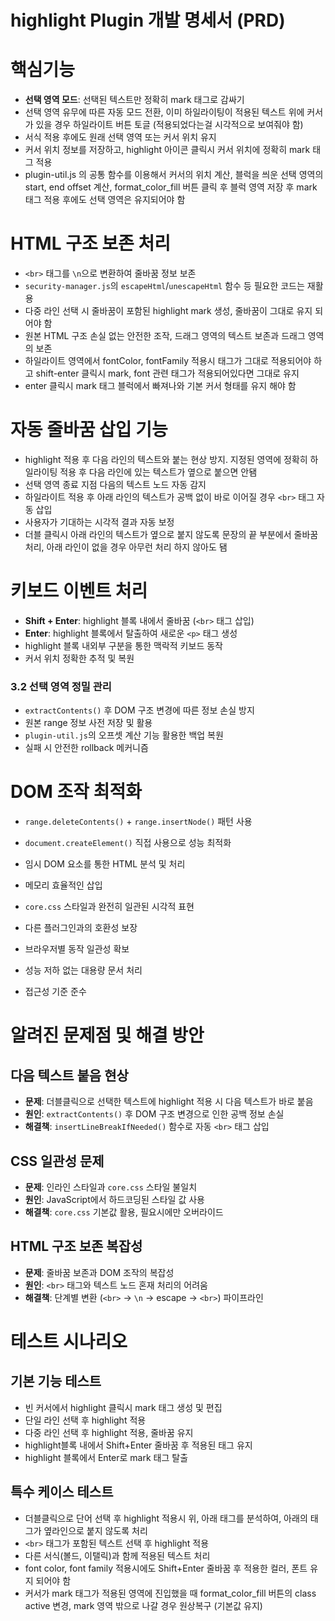 # highlight Plugin 개발 명세서 (PRD)

   
# 핵심기능
- **선택 영역 모드**: 선택된 텍스트만 정확히 mark 태그로 감싸기
- 선택 영역 유무에 따른 자동 모드 전환, 이미 하일라이팅이 적용된 텍스트 위에 커서가 있을 경우 하일라이트 버튼 토글 (적용되었다는걸 시각적으로 보여줘야 함)
- 서식 적용 후에도 원래 선택 영역 또는 커서 위치 유지
- 커서 위치 정보를 저장하고, highlight 아이콘 클릭시 커서 위치에 정확히 mark 태그 적용 
- plugin-util.js 의 공통 함수를 이용해서 커서의 위치 계산, 블럭을 씌운 선택 영역의 start, end offset 계산, format_color_fill 버튼 클릭 후 블럭 영역 저장 후 mark 태그 적용 후에도 선택 영역은 유지되어야 함 

# HTML 구조 보존 처리
- `<br>` 태그를 `\n`으로 변환하여 줄바꿈 정보 보존
- `security-manager.js`의 `escapeHtml`/`unescapeHtml` 함수 등 필요한 코드는 재활용
- 다중 라인 선택 시 줄바꿈이 포함된 highlight mark 생성, 줄바꿈이 그대로 유지 되어야 함
- 원본 HTML 구조 손실 없는 안전한 조작, 드래그 영역의 텍스트 보존과 드래그 영역의 보존
- 하일라이트 영역에서 fontColor, fontFamily 적용시 태그가 그대로 적용되어야 하고 shift-enter 클릭시 mark, font 관련 태그가 적용되어있다면 그대로 유지
- enter 클릭시 mark 태그 블럭에서 빠져나와 기본 커서 형태를 유지 해야 함 

# 자동 줄바꿈 삽입 기능
- highlight 적용 후 다음 라인의 텍스트와 붙는 현상 방지. 지정된 영역에 정확히 하일라이팅 적용 후 다음 라인에 있는 텍스트가 옆으로 붙으면 안됌 
- 선택 영역 종료 지점 다음의 텍스트 노드 자동 감지
- 하일라이트 적용 후 아래 라인의 텍스트가 공백 없이 바로 이어질 경우 `<br>` 태그 자동 삽입
- 사용자가 기대하는 시각적 결과 자동 보정
- 더블 클릭시 아래 라인의 텍스트가 옆으로 붙지 않도록 문장의 끝 부분에서 줄바꿈 처리, 아래 라인이 없을 경우 아무런 처리 하지 않아도 됌 

# 키보드 이벤트 처리
- **Shift + Enter**: highlight 블록 내에서 줄바꿈 (`<br>` 태그 삽입)
- **Enter**: highlight 블록에서 탈출하여 새로운 `<p>` 태그 생성
- highlight 블록 내외부 구분을 통한 맥락적 키보드 동작
- 커서 위치 정확한 추적 및 복원

### 3.2 선택 영역 정밀 관리
- `extractContents()` 후 DOM 구조 변경에 따른 정보 손실 방지
- 원본 range 정보 사전 저장 및 활용
- `plugin-util.js`의 오프셋 계산 기능 활용한 백업 복원
- 실패 시 안전한 rollback 메커니즘

#  DOM 조작 최적화
- `range.deleteContents()` + `range.insertNode()` 패턴 사용
- `document.createElement()` 직접 사용으로 성능 최적화
- 임시 DOM 요소를 통한 HTML 분석 및 처리
- 메모리 효율적인 삽입

- `core.css` 스타일과 완전히 일관된 시각적 표현
- 다른 플러그인과의 호환성 보장
- 브라우저별 동작 일관성 확보
- 성능 저하 없는 대용량 문서 처리
- 접근성 기준 준수


#  알려진 문제점 및 해결 방안

## 다음 텍스트 붙음 현상
- **문제**: 더블클릭으로 선택한 텍스트에 highlight 적용 시 다음 텍스트가 바로 붙음
- **원인**: `extractContents()` 후 DOM 구조 변경으로 인한 공백 정보 손실
- **해결책**: `insertLineBreakIfNeeded()` 함수로 자동 `<br>` 태그 삽입

## CSS 일관성 문제
- **문제**: 인라인 스타일과 `core.css` 스타일 불일치
- **원인**: JavaScript에서 하드코딩된 스타일 값 사용
- **해결책**: `core.css` 기본값 활용, 필요시에만 오버라이드

## HTML 구조 보존 복잡성
- **문제**: 줄바꿈 보존과 DOM 조작의 복잡성
- **원인**: `<br>` 태그와 텍스트 노드 혼재 처리의 어려움
- **해결책**: 단계별 변환 (`<br>` → `\n` → escape → `<br>`) 파이프라인

# 테스트 시나리오

## 기본 기능 테스트
- 빈 커서에서 highlight 클릭시 mark 태그 생성 및 편집
- 단일 라인 선택 후 highlight 적용
- 다중 라인 선택 후 highlight 적용, 줄바꿈 유지 
- highlight블록 내에서 Shift+Enter 줄바꿈 후 적용된 태그 유지 
- highlight 블록에서 Enter로 mark 태그 탈출 

## 특수 케이스 테스트
- 더블클릭으로 단어 선택 후 highlight 적용시 위, 아래 태그를 분석하여, 아래의 태그가 옆라인으로 붙지 않도록 처리 
- `<br>` 태그가 포함된 텍스트 선택 후 highlight 적용
- 다른 서식(볼드, 이탤릭)과 함께 적용된 텍스트 처리
- font color, font family 적용시에도 Shift+Enter 줄바꿈 후 적용한 컬러, 폰트 유지 되어야 함 
- 커서가 mark 태그가 적용된 영역에 진입했을 때 format_color_fill 버튼의 class active 변경, mark 영역 밖으로 나갈 경우 원상복구 (기본값 유지)